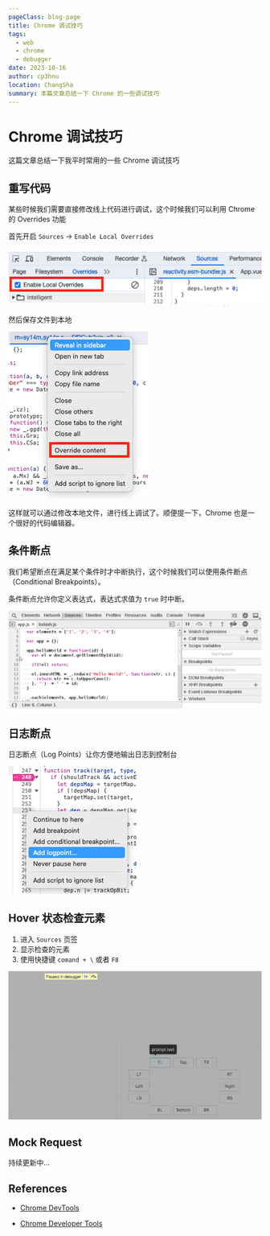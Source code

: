 ```yaml
---
pageClass: blog-page
title: Chrome 调试技巧
tags:
  - web
  - chrome
  - debugger
date: 2023-10-16
author: cp3hnu
location: ChangSha
summary: 本篇文章总结一下 Chrome 的一些调试技巧
---
```


# Chrome 调试技巧

这篇文章总结一下我平时常用的一些 Chrome 调试技巧

## 重写代码

某些时候我们需要直接修改线上代码进行调试，这个时候我们可以利用 Chrome 的 Overrides 功能

首先开启 `Sources` -> `Enable Local Overrides`

![](./assets/chrome-debugger-overrides.png)

然后保存文件到本地

![](./assets/chrome-debugger-override-content.png)

这样就可以通过修改本地文件，进行线上调试了。顺便提一下，Chrome 也是一个很好的代码编辑器。

## 条件断点

我们希望断点在满足某个条件时才中断执行，这个时候我们可以使用条件断点（Conditional Breakpoints）。

条件断点允许你定义表达式，表达式求值为 `true` 时中断。

<img src="./assets/chrome-debugger-conditional-breakpoint.gif" style="zoom:67%;" />

## 日志断点

日志断点（Log Points）让你方便地输出日志到控制台

![](./assets/chrome-debugger-log-point.png)

## Hover 状态检查元素

1. 进入 `Sources` 页签
2. 显示检查的元素
3. 使用快捷键 `comand + \` 或者 `F8`

<img src="./assets/chrome-debugger-hover.png" style="zoom:67%;" />

## Mock Request





持续更新中...

## References

- [Chrome DevTools](https://developer.chrome.com/docs/devtools/javascript/breakpoints/)

- [Chrome Developer Tools](https://blittle.github.io/chrome-dev-tools/)
